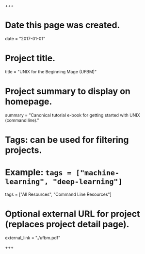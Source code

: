 +++
# Date this page was created.
date = "2017-01-01"


# Project title.
title = "UNIX for the Beginning Mage (UFBM)"

# Project summary to display on homepage.
summary = "Canonical tutorial e-book for getting started with UNIX (command line)."

# Tags: can be used for filtering projects.
# Example: `tags = ["machine-learning", "deep-learning"]`
tags = ["All Resources", "Command Line Resources"]

# Optional external URL for project (replaces project detail page).
external_link = "./ufbm.pdf"

+++
